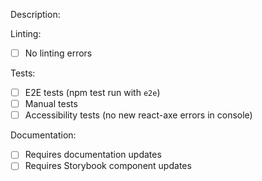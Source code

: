 Description:
<!--A brief description of changes. Things to include: WIP? Dependent PR's opened against other tickets? -->


Linting:
<!--Have you validated that no linting errors are introduced? -->
- [ ] No linting errors

Tests:
<!--Have tests been run locally and passed? If manual tests run, explain what was run below-->
- [ ] E2E tests (npm test run with `e2e`)
- [ ] Manual tests
- [ ] Accessibility tests (no new react-axe errors in console)

Documentation:
<!--Are documentation updates required? Include any mention of updates required below if necessary-->
- [ ] Requires documentation updates
- [ ] Requires Storybook component updates
